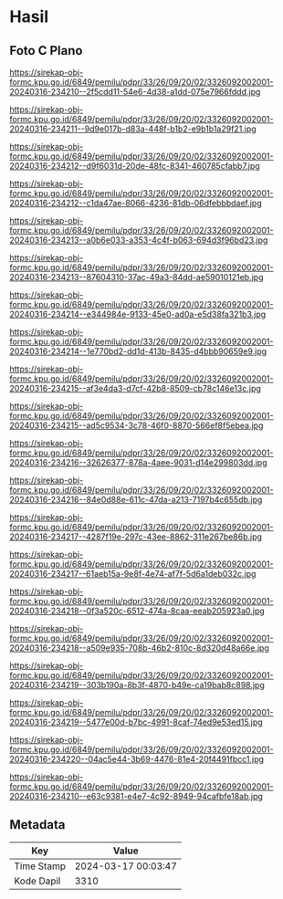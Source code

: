 # Hasil

## Foto C Plano

https://sirekap-obj-formc.kpu.go.id/6849/pemilu/pdpr/33/26/09/20/02/3326092002001-20240316-234210--2f5cdd11-54e6-4d38-a1dd-075e7966fddd.jpg

https://sirekap-obj-formc.kpu.go.id/6849/pemilu/pdpr/33/26/09/20/02/3326092002001-20240316-234211--9d9e017b-d83a-448f-b1b2-e9b1b1a29f21.jpg

https://sirekap-obj-formc.kpu.go.id/6849/pemilu/pdpr/33/26/09/20/02/3326092002001-20240316-234212--d9f6031d-20de-48fc-8341-460785cfabb7.jpg

https://sirekap-obj-formc.kpu.go.id/6849/pemilu/pdpr/33/26/09/20/02/3326092002001-20240316-234212--c1da47ae-8066-4236-81db-06dfebbbdaef.jpg

https://sirekap-obj-formc.kpu.go.id/6849/pemilu/pdpr/33/26/09/20/02/3326092002001-20240316-234213--a0b6e033-a353-4c4f-b063-694d3f96bd23.jpg

https://sirekap-obj-formc.kpu.go.id/6849/pemilu/pdpr/33/26/09/20/02/3326092002001-20240316-234213--87604310-37ac-49a3-84dd-ae59010121eb.jpg

https://sirekap-obj-formc.kpu.go.id/6849/pemilu/pdpr/33/26/09/20/02/3326092002001-20240316-234214--e344984e-9133-45e0-ad0a-e5d38fa321b3.jpg

https://sirekap-obj-formc.kpu.go.id/6849/pemilu/pdpr/33/26/09/20/02/3326092002001-20240316-234214--1e770bd2-dd1d-413b-8435-d4bbb90659e9.jpg

https://sirekap-obj-formc.kpu.go.id/6849/pemilu/pdpr/33/26/09/20/02/3326092002001-20240316-234215--af3e4da3-d7cf-42b8-8509-cb78c146e13c.jpg

https://sirekap-obj-formc.kpu.go.id/6849/pemilu/pdpr/33/26/09/20/02/3326092002001-20240316-234215--ad5c9534-3c78-46f0-8870-566ef8f5ebea.jpg

https://sirekap-obj-formc.kpu.go.id/6849/pemilu/pdpr/33/26/09/20/02/3326092002001-20240316-234216--32626377-878a-4aee-9031-d14e299803dd.jpg

https://sirekap-obj-formc.kpu.go.id/6849/pemilu/pdpr/33/26/09/20/02/3326092002001-20240316-234216--84e0d88e-611c-47da-a213-7197b4c655db.jpg

https://sirekap-obj-formc.kpu.go.id/6849/pemilu/pdpr/33/26/09/20/02/3326092002001-20240316-234217--4287f19e-297c-43ee-8862-311e267be86b.jpg

https://sirekap-obj-formc.kpu.go.id/6849/pemilu/pdpr/33/26/09/20/02/3326092002001-20240316-234217--61aeb15a-9e8f-4e74-af7f-5d6a1deb032c.jpg

https://sirekap-obj-formc.kpu.go.id/6849/pemilu/pdpr/33/26/09/20/02/3326092002001-20240316-234218--0f3a520c-6512-474a-8caa-eeab205923a0.jpg

https://sirekap-obj-formc.kpu.go.id/6849/pemilu/pdpr/33/26/09/20/02/3326092002001-20240316-234218--a509e935-708b-46b2-810c-8d320d48a66e.jpg

https://sirekap-obj-formc.kpu.go.id/6849/pemilu/pdpr/33/26/09/20/02/3326092002001-20240316-234219--303b190a-8b3f-4870-b49e-ca19bab8c898.jpg

https://sirekap-obj-formc.kpu.go.id/6849/pemilu/pdpr/33/26/09/20/02/3326092002001-20240316-234219--5477e00d-b7bc-4991-8caf-74ed9e53ed15.jpg

https://sirekap-obj-formc.kpu.go.id/6849/pemilu/pdpr/33/26/09/20/02/3326092002001-20240316-234220--04ac5e44-3b69-4476-81e4-20f4491fbcc1.jpg

https://sirekap-obj-formc.kpu.go.id/6849/pemilu/pdpr/33/26/09/20/02/3326092002001-20240316-234210--e63c9381-e4e7-4c92-8949-94cafbfe18ab.jpg


## Metadata

| Key        | Value               |
| ---------- | ------------------- |
| Time Stamp | 2024-03-17 00:03:47 |
| Kode Dapil | 3310                |



